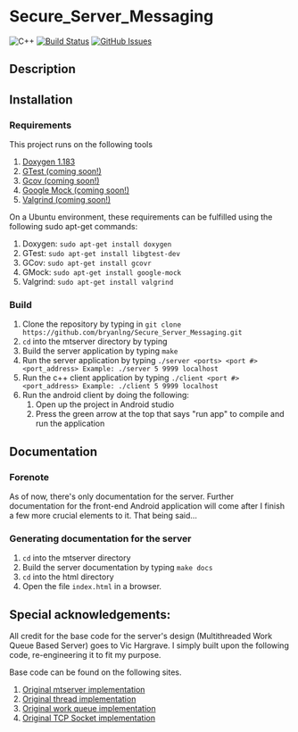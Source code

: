 # Secure_Server_Messaging
![C++](https://img.shields.io/badge/c%2B%2B-11%20-blue.svg)
[![Build Status](https://img.shields.io/travis/bryanlng/Secure_Server_Messaging/master.svg)](https://travis-ci.org/bryanlng/Secure_Server_Messaging)
[![GitHub Issues](https://img.shields.io/github/issues/bryanlng/Secure_Server_Messaging.svg)](https://github.com/bryanlng/Secure_Server_Messaging/issues)

## Description

## Installation
### Requirements
This project runs on the following tools
1. <a href = "http://www.stack.nl/~dimitri/doxygen/index.html">Doxygen 1.183</a>
2. <a href = "https://github.com/google/googletest">GTest (coming soon!)</a>
3. <a href = "https://gcc.gnu.org/onlinedocs/gcc/Gcov.html">Gcov (coming soon!)</a>
4. <a href = "https://github.com/google/googletest/tree/master/googlemock">Google Mock (coming soon!)</a>
5. <a href = "http://valgrind.org/">Valgrind (coming soon!)</a>

On a Ubuntu environment, these requirements can be fulfilled using the following sudo apt-get commands:
1. Doxygen:	`sudo apt-get install doxygen`	
2. GTest:	`sudo apt-get install libgtest-dev`
3. GCov:	`sudo apt-get install gcovr`
4. GMock:	`sudo apt-get install google-mock`
5. Valgrind:	`sudo apt-get install valgrind`
### Build
1. Clone the repository by typing in `git clone https://github.com/bryanlng/Secure_Server_Messaging.git` 
2. `cd` into the mtserver directory by typing
2. Build the server application by typing `make`
3. Run the server application by typing ```./server <ports> <port #> <port_address>
   Example: ./server 5 9999 localhost```
4. Run the c++ client application by typing ```./client <port #> <port_address>
   Example: ./client 5 9999 localhost```
5. Run the android client by doing the following:
	1) Open up the project in Android studio
	2) Press the green arrow at the top that says "run app" to compile and run the application

## Documentation
### Forenote
As of now, there's only documentation for the server. Further documentation for the front-end Android application will come after I finish a few more crucial elements to it. That being said...

### Generating documentation for the server
1. `cd` into the mtserver directory
2. Build the server documentation by typing `make docs`
3. `cd` into the html directory
4. Open the file `index.html` in a browser.
	
## Special acknowledgements:
All credit for the base code for the server's design (Multithreaded Work Queue Based Server) goes to Vic Hargrave.
I simply built upon the following code, re-engineering it to fit my purpose.

Base code can be found on the following sites.
1. <a href = "https://github.com/vichargrave/mtserver">Original mtserver implementation</a>
2. <a href = "https://github.com/vichargrave/threads">Original thread implementation</a>
3. <a href = "https://github.com/vichargrave/wqueue">Original work queue implementation</a>
4. <a href = "https://github.com/vichargrave/tcpsockets">Original TCP Socket implementation</a>
